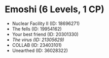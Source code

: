 # Emoshi (6 Levels, 1 CP)

- Nuclear Facility II (ID: 18696271)
- The fells (ID: 19954162)
- Your best friend (ID: 20301330)
- *The virus (ID: 21305629)*
- COLLAB (ID: 23403101)
- Unearthed (ID: 36028322)
